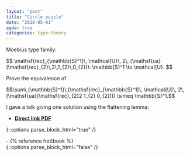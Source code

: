 ```yaml
---
layout: "post"
title: "Circle puzzle"
date: "2018-05-01"
agda: true
categories: type-theory
---
```


Moebius type family:

<p class="equation">
$$
\mathsf{rec}_{\mathbb{S}^1}\, \mathcal{U}\, 2\, (\mathsf{ua}(\mathsf{rec}_{2}\,2\,1_{2}\,0_{2})):
\mathbb{S}^1 \to \mathcal{U}.
$$
</p>

<div class="exercise">
Prove the equivalence of

<p class="equation">
$$\sum\,{\mathbb{S}^1}\,(\mathsf{rec}_{\mathbb{S}^1}\, \mathcal{U}\,  2\, (\mathsf{ua}(\mathsf{rec}_{2}2 1_{2} 0_{2}))) \simeq \mathbb{S}^1.$$
</p>
</div>

I gave a talk giving one solution using the flattening lemma:

- [**Direct link PDF**](https://github.com/jonaprieto/flattenlem/files/2045561/Jonathan-Prieto-Cubides-The-Flattening-Lemma.pdf
)

{::options parse_block_html="true" /}
<div class="references">
- {% reference hottbook %}
</div>
{::options parse_block_html="false" /}
